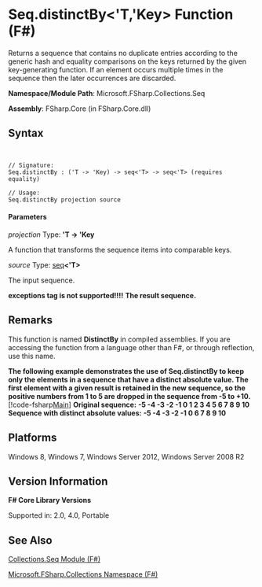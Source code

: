 # Seq.distinctBy<'T,'Key> Function (F#)

Returns a sequence that contains no duplicate entries according to the generic hash and equality comparisons on the keys returned by the given key-generating function. If an element occurs multiple times in the sequence then the later occurrences are discarded.

**Namespace/Module Path**: Microsoft.FSharp.Collections.Seq

**Assembly**: FSharp.Core (in FSharp.Core.dll)


## Syntax


```


// Signature:
Seq.distinctBy : ('T -> 'Key) -> seq<'T> -> seq<'T> (requires equality)

// Usage:
Seq.distinctBy projection source

```



#### Parameters
*projection*
Type: **'T -&gt; 'Key**


A function that transforms the sequence items into comparable keys.


*source*
Type: [seq](http://msdn.microsoft.com/en-us/library/2f0c87c6-8a0d-4d33-92a6-10d1d037ce75)**&lt;'T&gt;**


The input sequence.



**exceptions tag is not supported!!!!**
**The result sequence.**
## Remarks
This function is named **DistinctBy** in compiled assemblies. If you are accessing the function from a language other than F#, or through reflection, use this name.

**The following example demonstrates the use of Seq.distinctBy to keep only the elements in a sequence that have a distinct absolute value. The first element with a given result is retained in the new sequence, so the positive numbers from 1 to 5 are dropped in the sequence from -5 to +10.**
[!code-fsharp[Main](snippets/fssequences/snippet23.fs)]
**Original sequence:**
**-5 -4 -3 -2 -1 0 1 2 3 4 5 6 7 8 9 10**
**Sequence with distinct absolute values:**
**-5 -4 -3 -2 -1 0 6 7 8 9 10**
## Platforms
Windows 8, Windows 7, Windows Server 2012, Windows Server 2008 R2


## Version Information
**F# Core Library Versions**

Supported in: 2.0, 4.0, Portable




## See Also
[Collections.Seq Module &#40;F&#35;&#41;](Collections.Seq-Module-%28FSharp%29.md)

[Microsoft.FSharp.Collections Namespace &#40;F&#35;&#41;](Microsoft.FSharp.Collections-Namespace-%28FSharp%29.md)

